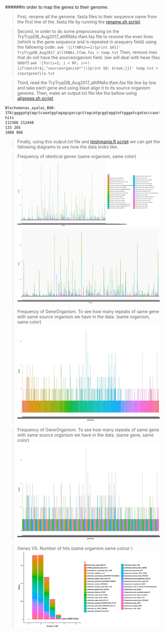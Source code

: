 ######In order to map the genes to their genome:

> First, rename all the genome .fasta files to their sequence name from the first line of the .fasta file by running the [rename.sh script](https://github.com/fhadinezhadUC/leshmania/blob/master/editNames.sh).  

> Second, in order to do some preprocessing on the TryTrypDB_Aug2017_alltRNAs.tfam.fas file to revome the even lines (which is the gene sequence and is repeated in araquery field) using the fallowing code:
`
awk '{if(NR%2==1){print $0}}' TryTrypDB_Aug2017_alltRNAs.tfam.fas > temp.txt
`
> Then, remove ines that do not have the sourceorganism field. (we will deal with hese files later!) 
`
awk '{for(i=1; i < NF; i++){if(match($i,"sourceorganism*")){print $0; break;}}}' temp.txt > inputgenefile.txt
`

> Third, read the TryTrypDB_Aug2017_alltRNAs.tfam.fas file line by line and take each gene and using blast align it to its source organism genome. Then, make an output.txt file like the bellow using [alignseq.sh script](https://github.com/fhadinezhadUC/leshmania/blob/master/alignseq.sh).
```
Blechomonas_ayalai_B08-376|ggggatgtagctcaaatggtagagcgaccgcttagcatgcggtaggtattgggatcgatacccaacttctccatc|3 hits
212366 212440
133 205
1008 968
```
> Finally, using this output.txt file and [leishmania.R script](https://github.com/fhadinezhadUC/leshmania/blob/master/leishmania.R) we can get the fallowing diagrams to see how the data looks like.


> Frequency of identical genes (same organism, same color)
![alt text](https://github.com/fhadinezhadUC/leshmania/blob/master/figures/genes2.jpeg)
![alt text](https://github.com/fhadinezhadUC/leshmania/blob/master/figures/Genes.jpeg)


> Frequency of GeneOrganism. To see how many repeats of same gene with same source organism we have in the data. (same organism, same color)
![alt text](https://github.com/fhadinezhadUC/leshmania/blob/master/figures/p1org.jpeg)


> Frequency of GeneOrganism. To see how many repeats of same gene with same source organism we have in the data. (same gene, same color)
![alt text](https://github.com/fhadinezhadUC/leshmania/blob/master/figures/pgene.jpeg)


> Genes VS. Number of hits (same organism same colour )
![alt text](https://github.com/fhadinezhadUC/leshmania/blob/master/figures/NumberofHits.svg)



